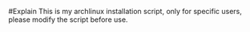 #Explain
This is my archlinux installation script, only for specific users, please modify the script before use.
